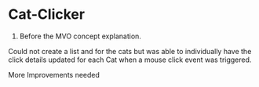 # Cat-Clicker

1. Before the MVO concept explanation.

Could not create a list and for the cats but was able to individually have the click details updated for each Cat when a mouse click event was 
triggered.

More Improvements needed 
